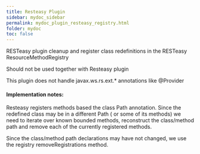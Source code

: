```yaml
---
title: Resteasy Plugin
sidebar: mydoc_sidebar
permalink: mydoc_plugin_resteasy_registry.html
folder: mydoc
toc: false
---
```


RESTeasy plugin cleanup and register class redefinitions in the RESTeasy ResourceMethodRegistry

Should not be used together with Resteasy plugin

This plugin does not handle javax.ws.rs.ext.* annotations like @Provider

#### Implementation notes:

Resteasy registers methods based the class Path annotation. Since the redefined class
may be in a different Path ( or some of its methods) we need to iterate over known
bounded methods, reconstruct the class/method path and remove each of the currently registered methods.

Since the class/method path declarations may have not changed, we use the registry removeRegistrations method.
